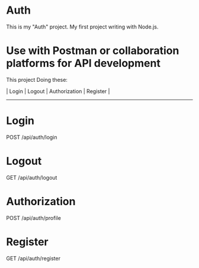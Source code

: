 # Auth

This is my "Auth" project. My first project writing with Node.js.

# Use with Postman or collaboration platforms for API development

This project Doing these:

| Login | Logout | Authorization | Register |
______________________________________________________

# Login

POST /api/auth/login

# Logout

GET /api/auth/logout

# Authorization

POST  /api/auth/profile

# Register

GET /api/auth/register

